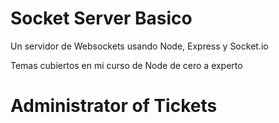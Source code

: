 # Socket Server Basico

Un servidor de Websockets usando Node, Express y Socket.io

Temas cubiertos en mi curso de Node de cero a experto
# Administrator of Tickets
